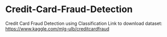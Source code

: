 # Credit-Card-Fraud-Detection
Credit Card Fraud Detection using Classification
Link to download dataset: https://www.kaggle.com/mlg-ulb/creditcardfraud
